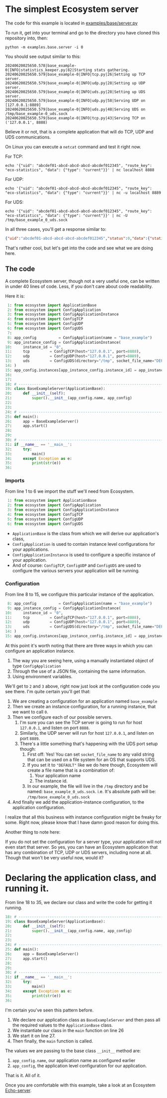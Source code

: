 # The simplest Ecosystem server

The code for this example is located in [examples/base/server.py](../examples/base/server.py)

To run it, get into your terminal and go to the directory you have cloned this repository into, then:

`python -m examples.base.server -i 0`

You should see output similar to this:

```
20240620025650.578|base_example-0|INFO|statistics_keeper.py|82|Starting stats gathering.
20240620025650.579|base_example-0|INFO|tcp.py|26|Setting up TCP server.
20240620025650.579|base_example-0|INFO|udp.py|28|Setting up UDP server.
20240620025650.579|base_example-0|INFO|uds.py|28|Setting up UDS server.
20240620025650.579|base_example-0|INFO|udp.py|58|Serving UDP on [127.0.0.1:8889]
20240620025650.579|base_example-0|INFO|uds.py|48|Serving UDS on /tmp/base_example-0_uds.sock
20240620025650.579|base_example-0|INFO|tcp.py|43|Serving TCP on ('127.0.0.1', 8888)
```
Believe it or not, that is a complete application that will do TCP, UDP and UDS communications.

On Linux you can execute a `netcat` command and test it right now.

For TCP:
```shell
echo '{"uid": "abcdef01-abcd-abcd-abcd-abcdef012345", "route_key": "eco-statistics", "data": {"type": "current"}}' | nc localhost 8888
```

For UDP:
```shell
echo '{"uid": "abcdef01-abcd-abcd-abcd-abcdef012345", "route_key": "eco-statistics", "data": {"type": "current"}}' | nc -u localhost 8889
```

For UDS:
```shell
echo '{"uid": "abcdef01-abcd-abcd-abcd-abcdef012345", "route_key": "eco-statistics", "data": {"type": "current"}}' | nc -U /tmp/base_example_0_uds.sock
```

In all three cases, you'll get a response similar to:

```json
{"uid":"abcdef01-abcd-abcd-abcd-abcdef012345","status":0,"data":{"statistics":{"uptime":1773,"handlers":{"eco-statistics":{"calls":4}}}}}
```

That's rather cool, but let's get into the code and see what we are doing here.

## The code

A complete Ecosystem server, though not a very useful one, can be written in under 40 lines of code. Less, if you don't care about code readability.

Here it is:

```python
 1: from ecosystem import ApplicationBase
 2: from ecosystem import ConfigApplication
 3: from ecosystem import ConfigApplicationInstance
 4: from ecosystem import ConfigTCP
 5: from ecosystem import ConfigUDP
 6: from ecosystem import ConfigUDS
 7: 
 8: app_config          = ConfigApplication(name = "base_example")
 9: app_instance_config = ConfigApplicationInstance(
10:     instance_id = "0",
11:     tcp         = ConfigTCP(host="127.0.0.1", port=8888),
12:     udp         = ConfigUDP(host="127.0.0.1", port=8889),
13:     uds         = ConfigUDS(directory="/tmp", socket_file_name="DEFAULT"),
14: )
15: app_config.instances[app_instance_config.instance_id] = app_instance_config
16: 
17: 
18: # --------------------------------------------------------------------------------
19: class BaseExampleServer(ApplicationBase):
20:     def __init__(self):
21:         super().__init__(app_config.name, app_config)
22: 
23: 
24: # --------------------------------------------------------------------------------
25: def main():
26:     app = BaseExampleServer()
27:     app.start()
28: 
29: 
30: # --------------------------------------------------------------------------------
31: if __name__ == '__main__':
32:     try:
33:         main()
34:     except Exception as e:
35:         print(str(e))
36:
```

### Imports
From line 1 to 6 we import the stuff we'll need from Ecosystem.

```python
 1: from ecosystem import ApplicationBase
 2: from ecosystem import ConfigApplication
 3: from ecosystem import ConfigApplicationInstance
 4: from ecosystem import ConfigTCP
 5: from ecosystem import ConfigUDP
 6: from ecosystem import ConfigUDS
```

- `ApplicationBase` is the class from which we will derive our application's class,
- `ConfigApplication` is used to contain instance level configurations for your applications.
- `ConfigApplicationInstance` is used to configure a specific instance of your application.
- And of course: `ConfigTCP`, `ConfigUDP` and `ConfigUDS` are used to configure the various servers your application will be running.

### Configuration
From line 8 to 15, we configure this particular instance of the application.
```python
 8: app_config          = ConfigApplication(name = "base_example")
 9: app_instance_config = ConfigApplicationInstance(
10:     instance_id = "0",
11:     tcp         = ConfigTCP(host="127.0.0.1", port=8888),
12:     udp         = ConfigUDP(host="127.0.0.1", port=8889),
13:     uds         = ConfigUDS(directory="/tmp", socket_file_name="DEFAULT"),
14: )
15: app_config.instances[app_instance_config.instance_id] = app_instance_config
```

At this point it's worth noting that there are three ways in which you can configure an application instance.
1. The way you are seeing here, using a manually instantiated object of type `ConfigApplication`
2. Through the use of a JSON file, containing the same information.
3. Using environment variables.

We'll get to `2` and `3` above, right now just look at the configuration code you see there. I'm quite certain you'll get that:
1. We are creating a configuration for an application named `base_example`
2. Then we create an instance configuration, for a running instance, that we want to call `0`.
3. Then we configure each of our possible servers.
   1. I'm sure you can see the TCP server is going to run for host `127.0.0.1`, and listen on port `8888`.
   2. Similarly, the UDP server will run for host `127.0.0.1`, and listen on port `8889`.
   3. There's a little something that's happening with the UDS port setup though:
      1. First off: Yes! You can set `socket_file_name` to any valid string that can be used on a file system for an OS that supports UDS.
      2. If you set it to `"DEFAULT"` like we do here though, Ecosystem will create a file name that is a combination of:
         1. Your application name
         2. The instance id.
      3. In our example, the file will live in the `/tmp` directory and be named: `base_example_0_uds.sock`. i.e. It's absolute path will be: `/tmp/base_example_0_uds.sock`
4. And finally we add the application-instance configuration, to the application configuration.

I realize that all this business with instance configuration might be freaky for some. Right now, please know that I have damn good reason for doing this.

Another thing to note here:

If you do not set the configuration for a server type, your application will not even start that server.
So yes, you can have an Ecosystem application that has any combination of TCP, UDP or UDS servers, including none at all. Though that won't be very useful now, would it?

# Declaring the application class, and running it.
From line 18 to 35, we declare our class and write the code for getting it running.
```python
18: # --------------------------------------------------------------------------------
19: class BaseExampleServer(ApplicationBase):
20:     def __init__(self):
21:         super().__init__(app_config.name, app_config)
22: 
23: 
24: # --------------------------------------------------------------------------------
25: def main():
26:     app = BaseExampleServer()
27:     app.start()
28: 
29: 
30: # --------------------------------------------------------------------------------
31: if __name__ == '__main__':
32:     try:
33:         main()
34:     except Exception as e:
35:         print(str(e))
36:
```

I'm certain you've seen this pattern before.

1. We declare our application class as `BaseExampleServer` and then pass all the required values to the `ApplicationBase` class.
2. We instantiate our class in the `main` function on line 26
3. We start it on line 27.
4. Then finally, the `main` function is called.

The values we are passing to the base class `__init__` method are:
1. `app_config.name`, our application name as configured earlier
2. `app_config`, the application level configuration for our application.

That is it. All of it.

Once you are comfortable with this example, take a look at an Ecosystem [Echo-server](./example_echo.md).
